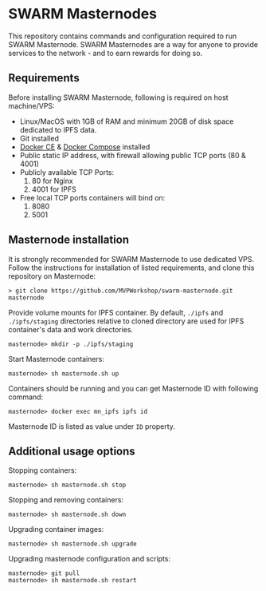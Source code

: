 # SWARM Masternodes

This repository contains commands and configuration required to run SWARM Masternode. SWARM Masternodes are a way for anyone to provide services to the network - and to earn rewards for doing so. 

## <a name="req"></a>Requirements

Before installing SWARM Masternode, following is required on host machine/VPS:

- Linux/MacOS with 1GB of RAM and minimum 20GB of disk space dedicated to IPFS data.
- Git installed
- [Docker CE](https://docs.docker.com/install/ "") & [Docker Compose](https://docs.docker.com/compose/install/ "") installed
- Public static IP address, with firewall allowing public TCP ports (80 & 4001)
- Publicly available TCP Ports:
  1. 80 for Nginx
  2. 4001 for IPFS
- Free local TCP ports containers will bind on:
  1. 8080
  2. 5001

## Masternode installation
It is strongly recommended for SWARM Masternode to use dedicated VPS. Follow the instructions for installation of listed requirements, and clone this repository on Masternode:

`> git clone https://github.com/MVPWorkshop/swarm-masternode.git masternode`

Provide volume mounts for IPFS container. By default, `./ipfs` and `./ipfs/staging` directories relative to cloned directory are used for IPFS container's data and work directories. 

`masternode> mkdir -p ./ipfs/staging`

Start Masternode containers:

`masternode> sh masternode.sh up`

Containers should be running and you can get Masternode ID with following command:

`masternode> docker exec mn_ipfs ipfs id`

Masternode ID is listed as value under `ID` property.

## Additional usage options

Stopping containers:

`masternode> sh masternode.sh stop`

Stopping and removing containers:

`masternode> sh masternode.sh down`

Upgrading container images:

`masternode> sh masternode.sh upgrade`

Upgrading masternode configuration and scripts:

```
masternode> git pull
masternode> sh masternode.sh restart
```


